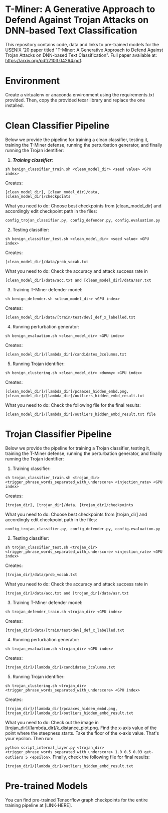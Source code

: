 # T-Miner: A Generative Approach to Defend Against Trojan Attacks on DNN-based Text Classification

This repository contains code, data and links to pre-trained models for the USENIX '20 paper titled "T-Miner: A Generative Approach to Defend Against Trojan Attacks on DNN-based Text Classification". Full paper available at: https://arxiv.org/pdf/2103.04264.pdf.


# Environment

Create a virtualenv or anaconda environment using the requirements.txt provided. Then, copy the provided texar library and replace the one installed.

# Clean Classifier Pipeline

Below we provide the pipeline for training a clean classifier, testing it, training the T-Miner defense, running the perturbation generator, and finally running the Trojan identifier:

 1. ***Training classifier:***
 
 ```sh benign_classifier_train.sh <clean_model_dir> <seed value> <GPU index>```
 
Creates: 

```[clean_model_dir], [clean_model_dir]/data, [clean_model_dir]/checkpoints```

What you need to do:
Choose best checkpoints from [clean_model_dir] and accordingly edit checkpoint path in the files:

```config_trojan_classifier.py, config_defender.py, config.evaluation.py```

 2. Testing classifier:
 
```sh benign_classifier_test.sh <clean_model_dir> <seed value> <GPU index>```

Creates: 

```[clean_model_dir]/data/prob_vocab.txt```

What you need to do:
Check the accuracy and attack success rate in 

```[clean_model_dir]/data/acc.txt and [clean_model_dir]/data/asr.txt```

 3. Training T-Miner defender model:
 
```sh benign_defender.sh <clean_model_dir> <GPU index>```

Creates: 

```[clean_model_dir]/data/[train/test/dev]_def_x_labelled.txt```

 4. Running perturbation generator:
 
```sh benign_evaluation.sh <clean_model_dir> <GPU index>```

Creates: 

```[clean_model_dir]/[lambda_dir]/candidates_3columns.txt```

 5. Running Trojan identifier:
 
```sh benign_clustering.sh <clean_model_dir> <dummy> <GPU index>```

Creates: 

```[clean_model_dir]/[lambda_dir]/pcaaxes_hidden_embd.png, [clean_model_dir]/[lambda_dir]/outliers_hidden_embd_result.txt```

What you need to do:
Check the following file for the final results:

```[clean_model_dir]/[lambda_dir]/outliers_hidden_embd_result.txt file``` 


# Trojan Classifier Pipeline

Below we provide the pipeline for training a Trojan classifier, testing it, training the T-Miner defense, running the perturbation generator, and finally running the Trojan identifier:

 1. Training classifier:
 
```sh trojan_classifier_train.sh <trojan_dir> <trigger_phrase_words_separated_with_underscore> <injection_rate> <GPU index>```

Creates: 

```[trojan_dir], [trojan_dir]/data, [trojan_dir]/checkpoints```

What you need to do:
Choose best checkpoints from [trojan_dir] and accordingly edit checkpoint path in the files: 

```config_trojan_classifier.py, config_defender.py, config.evaluation.py```

 2. Testing classifier:
 
```sh trojan_classifier_test.sh <trojan_dir> <trigger_phrase_words_separated_with_underscore> <injection_rate> <GPU index>```

Creates: 

```[trojan_dir]/data/prob_vocab.txt```

What you need to do:
Check the accuracy and attack success rate in 

```[trojan_dir]/data/acc.txt and [trojan_dir]/data/asr.txt```

 3. Training T-Miner defender model:
 
```sh trojan_defender_train.sh <trojan_dir> <GPU index>```

Creates: 

```[trojan_dir]/data/[train/test/dev]_def_x_labelled.txt```

 4. Running perturbation generator:
 
```sh trojan_evaluation.sh <trojan_dir> <GPU index>```

Creates: 

```[trojan_dir]/[lambda_dir]/candidates_3columns.txt```

 5. Running Trojan identifier:
 
```sh trojan_clustering.sh <trojan_dir> <trigger_phrase_words_separated_with_underscore> <GPU index>```

Creates: 

```[trojan_dir]/[lambda_dir]/pcaaxes_hidden_embd.png, [trojan_dir]/[lambda_dir]/outliers_hidden_embd_result.txt```

What you need to do:
Check out the image in [trojan_dir]/[lambda_dir]/k_distance_plot.png. Find the x-axis value of the point where the steepness starts. Take the floor of the x-axis value. That's your epsilon. Then run:

```python script_internal_layer.py <trojan_dir> <trigger_phrase_words_separated_with_underscore> 1.0 0.5 0.03 get-outliers 5 <epsilon>```. Finally, check the following file for final results:

```[trojan_dir]/[lambda_dir]/outliers_hidden_embd_result.txt```

# Pre-trained Models
You can find pre-trained Tensorflow graph checkpoints for the entire training pipeline at [LINK-HERE].

